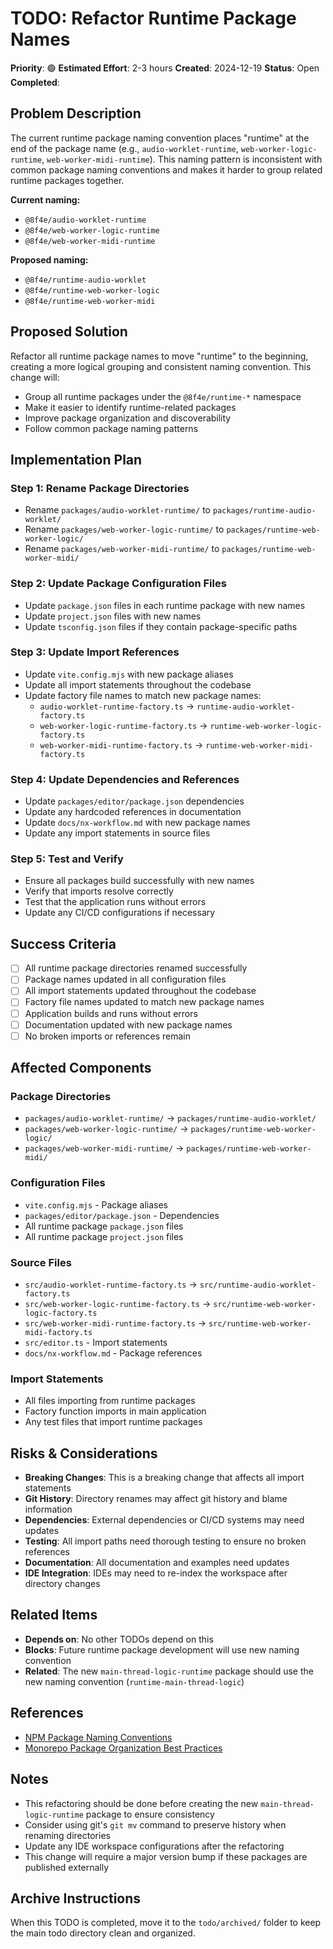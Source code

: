 # TODO: Refactor Runtime Package Names

**Priority**: 🟢
**Estimated Effort**: 2-3 hours
**Created**: 2024-12-19
**Status**: Open
**Completed**: 

## Problem Description

The current runtime package naming convention places "runtime" at the end of the package name (e.g., `audio-worklet-runtime`, `web-worker-logic-runtime`, `web-worker-midi-runtime`). This naming pattern is inconsistent with common package naming conventions and makes it harder to group related runtime packages together.

**Current naming:**
- `@8f4e/audio-worklet-runtime`
- `@8f4e/web-worker-logic-runtime`
- `@8f4e/web-worker-midi-runtime`

**Proposed naming:**
- `@8f4e/runtime-audio-worklet`
- `@8f4e/runtime-web-worker-logic`
- `@8f4e/runtime-web-worker-midi`

## Proposed Solution

Refactor all runtime package names to move "runtime" to the beginning, creating a more logical grouping and consistent naming convention. This change will:

- Group all runtime packages under the `@8f4e/runtime-*` namespace
- Make it easier to identify runtime-related packages
- Improve package organization and discoverability
- Follow common package naming patterns

## Implementation Plan

### Step 1: Rename Package Directories
- Rename `packages/audio-worklet-runtime/` to `packages/runtime-audio-worklet/`
- Rename `packages/web-worker-logic-runtime/` to `packages/runtime-web-worker-logic/`
- Rename `packages/web-worker-midi-runtime/` to `packages/runtime-web-worker-midi/`

### Step 2: Update Package Configuration Files
- Update `package.json` files in each runtime package with new names
- Update `project.json` files with new names
- Update `tsconfig.json` files if they contain package-specific paths

### Step 3: Update Import References
- Update `vite.config.mjs` with new package aliases
- Update all import statements throughout the codebase
- Update factory file names to match new package names:
  - `audio-worklet-runtime-factory.ts` → `runtime-audio-worklet-factory.ts`
  - `web-worker-logic-runtime-factory.ts` → `runtime-web-worker-logic-factory.ts`
  - `web-worker-midi-runtime-factory.ts` → `runtime-web-worker-midi-factory.ts`

### Step 4: Update Dependencies and References
- Update `packages/editor/package.json` dependencies
- Update any hardcoded references in documentation
- Update `docs/nx-workflow.md` with new package names
- Update any import statements in source files

### Step 5: Test and Verify
- Ensure all packages build successfully with new names
- Verify that imports resolve correctly
- Test that the application runs without errors
- Update any CI/CD configurations if necessary

## Success Criteria

- [ ] All runtime package directories renamed successfully
- [ ] Package names updated in all configuration files
- [ ] All import statements updated throughout the codebase
- [ ] Factory file names updated to match new package names
- [ ] Application builds and runs without errors
- [ ] Documentation updated with new package names
- [ ] No broken imports or references remain

## Affected Components

### Package Directories
- `packages/audio-worklet-runtime/` → `packages/runtime-audio-worklet/`
- `packages/web-worker-logic-runtime/` → `packages/runtime-web-worker-logic/`
- `packages/web-worker-midi-runtime/` → `packages/runtime-web-worker-midi/`

### Configuration Files
- `vite.config.mjs` - Package aliases
- `packages/editor/package.json` - Dependencies
- All runtime package `package.json` files
- All runtime package `project.json` files

### Source Files
- `src/audio-worklet-runtime-factory.ts` → `src/runtime-audio-worklet-factory.ts`
- `src/web-worker-logic-runtime-factory.ts` → `src/runtime-web-worker-logic-factory.ts`
- `src/web-worker-midi-runtime-factory.ts` → `src/runtime-web-worker-midi-factory.ts`
- `src/editor.ts` - Import statements
- `docs/nx-workflow.md` - Package references

### Import Statements
- All files importing from runtime packages
- Factory function imports in main application
- Any test files that import runtime packages

## Risks & Considerations

- **Breaking Changes**: This is a breaking change that affects all import statements
- **Git History**: Directory renames may affect git history and blame information
- **Dependencies**: External dependencies or CI/CD systems may need updates
- **Testing**: All import paths need thorough testing to ensure no broken references
- **Documentation**: All documentation and examples need updates
- **IDE Integration**: IDEs may need to re-index the workspace after directory changes

## Related Items

- **Depends on**: No other TODOs depend on this
- **Blocks**: Future runtime package development will use new naming convention
- **Related**: The new `main-thread-logic-runtime` package should use the new naming convention (`runtime-main-thread-logic`)

## References

- [NPM Package Naming Conventions](https://docs.npmjs.com/creating-a-package-json-file#name)
- [Monorepo Package Organization Best Practices](https://nx.dev/concepts/more-concepts/why-monorepos)

## Notes

- This refactoring should be done before creating the new `main-thread-logic-runtime` package to ensure consistency
- Consider using git's `git mv` command to preserve history when renaming directories
- Update any IDE workspace configurations after the refactoring
- This change will require a major version bump if these packages are published externally

## Archive Instructions

When this TODO is completed, move it to the `todo/archived/` folder to keep the main todo directory clean and organized. 